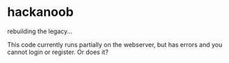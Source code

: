 # hackanoob

rebuilding the legacy...

This code currently runs partially on the webserver, but has errors and you cannot login or register. Or does it?

